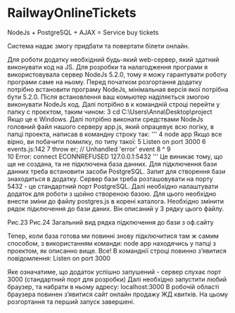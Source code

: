 # RailwayOnlineTickets
NodeJs + PostgreSQL + AJAX = Service buy tickets

Система надає змогу придбати та повертати білети онлайн.

Для роботи додатку необхідний будь-який web-сервер, який здатний виконувати код на JS. Для розробки та налагодження програми я використовувала сервер NodeJs 5.2.0, тому я можу гарантувати роботу програми саме на ньому. 
Перед початком розгортання додатку потрібно встановити програму NodeJs, мінімальная версія якої потрібна бути 5.2.0. Після встановлення ваш комьютер наділяється змогою виконувати NodeJs код. Далі потрібно в к командній строці перейти у папку с проєктом, таким чином:
3	cd C:\Users\Anna\Desktop\project
Якщо це є Windows.
Далі потрібно виконати средствами NodeJs головний файл нашого серверу app.js, який опрацевує всю логіку, в папці проекта, написав в командну строку так:
'''
4	node app
Якщо все вірно, ви побачити помилку, по типу такої:
5	Listen on port 3000
6	events.js:142
7	      throw er; // Unhandled 'error' event
8	      ^
9	
10	Error: connect ECONNREFUSED 127.0.0.1:5432
'''
Це виникає тому, що ще не создана, та не підключена база данних.
Для підключення бази данних треба встановити засоби PostgreSQL. Запит для створення бази знаходиться в додатку. Сервер бази треба розташовувати на порту 5432 - це стандартний порт PostgreSQL. Далі необхідно налаштувати додаток для роботи з щойно створеною базою. Для цього необхідно внести зміни до файлу postgres.js в корені каталога. Необхідно змінити рядок підключення до бази даних. Він описаний у 3 рядку цього файлу. 
 
Рис.23
Рис.24 Загальний вид рядка підключення до бази з оф.сайту

Тепер, коли база готова ми повинні знову підключитися там ж самим способом, з використанням команди:
node app
находячись у папці з проектом, як описанно вище.
Все! В команднії строці повинно з’явитися повідомлення:
Listen on port 3000

Яке означатиме, що додаток успішно запушений - сервер слухає порт 3000 (стандартний порт для розробки)
Далі необхідно запустити любий браузер, та набрати в ньому адресу:
localhost:3000
В робочій області браузера повинен з’явитися сайт онлайн продажу ЖД квитків.
На цьому розгортання та перший запуск завершені.
